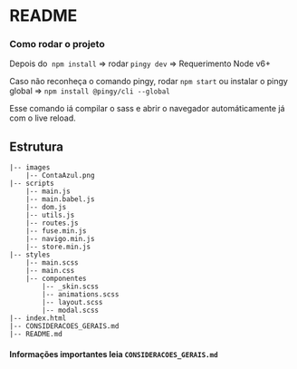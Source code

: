 ﻿# README

### Como rodar o projeto

Depois do  `npm install` => rodar `pingy dev` => Requerimento Node v6+ 

Caso não reconheça o comando pingy, rodar `npm start` ou instalar o pingy global => `npm install @pingy/cli --global`

Esse comando iá compilar o sass e abrir o navegador automáticamente já com o live reload.

## Estrutura

    |-- images
        |-- ContaAzul.png
    |-- scripts
        |-- main.js
        |-- main.babel.js
        |-- dom.js
        |-- utils.js
        |-- routes.js
        |-- fuse.min.js
        |-- navigo.min.js
        |-- store.min.js
    |-- styles
        |-- main.scss
        |-- main.css
        |-- componentes
            |-- _skin.scss
            |-- animations.scss
            |-- layout.scss
            |-- modal.scss
    |-- index.html
    |-- CONSIDERACOES_GERAIS.md
    |-- README.md
    
#### Informações importantes leia `CONSIDERACOES_GERAIS.md`
